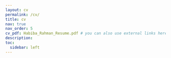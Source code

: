 ```yaml
---
layout: cv
permalink: /cv/
title: cv
nav: true
nav_order: 5
cv_pdf: Habiba_Rahman_Resume.pdf # you can also use external links here
description: 
toc:
  sidebar: left
---
```

